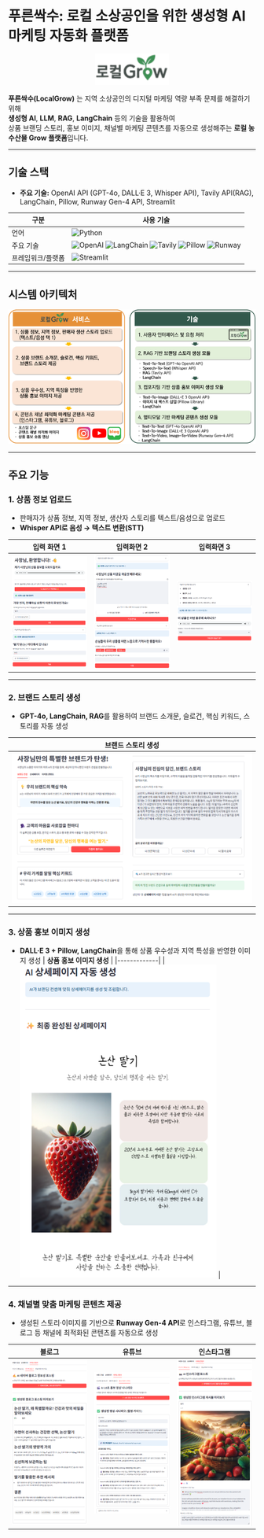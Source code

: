 # 푸른싹수: 로컬 소상공인을 위한 생성형 AI 마케팅 자동화 플랫폼

<p align="center">
  <img src="images/로컬Grow_logo.png" alt="LocalGrow Banner" width="150"/>
</p>

**푸른싹수(LocalGrow)** 는 지역 소상공인의 디지털 마케팅 역량 부족 문제를 해결하기 위해  
**생성형 AI**, **LLM**, **RAG**, **LangChain** 등의 기술을 활용하여  
상품 브랜딩 스토리, 홍보 이미지, 채널별 마케팅 콘텐츠를 자동으로 생성해주는 **로컬 농수산물 Grow 플랫폼**입니다.
***

## 기술 스택

- **주요 기술:** OpenAI API (GPT-4o, DALL·E 3, Whisper API), Tavily API(RAG), LangChain, Pillow, Runway Gen-4 API, Streamlit

| 구분       | 사용 기술 |
|-----------|-----------|
| 언어       | ![Python](https://img.shields.io/badge/Python-3776AB?style=flat&logo=python&logoColor=white) |
| 주요 기술   | ![OpenAI](https://img.shields.io/badge/OpenAI-412991?style=flat&logo=openai&logoColor=white) ![LangChain](https://img.shields.io/badge/LangChain-1C3C3C?style=flat) ![Tavily](https://img.shields.io/badge/Tavily_API-FF6F00?style=flat) ![Pillow](https://img.shields.io/badge/Pillow-92C1F0?style=flat) ![Runway](https://img.shields.io/badge/Runway_Gen--4-FF007F?style=flat) |
| 프레임워크/플랫폼 | ![Streamlit](https://img.shields.io/badge/Streamlit-FF4B4B?style=flat&logo=streamlit&logoColor=white) |
***

## 시스템 아키텍처

![아키텍처](images/로컬Grow_아키텍처.png)
***

## 주요 기능

### 1. 상품 정보 업로드
   - 판매자가 상품 정보, 지역 정보, 생산자 스토리를 텍스트/음성으로 업로드
   - **Whisper API로 음성 → 텍스트 변환(STT)**


| 입력 화면 1 | 입력화면 2 | 입력화면 3 |  
|-------------|-------------|-------------|
| <img src="images/사용자입력1.png" width="300"/> | <img src="images/사용자입력2.png" width="300"/> | <img src="images/사용자입력3.png" width="300"/> |

---

### 2. 브랜드 스토리 생성
   - **GPT-4o, LangChain, RAG**를 활용하여 브랜드 소개문, 슬로건, 핵심 키워드, 스토리를 자동 생성

| **브랜드 스토리 생성** |
|-------------|
| <img src="images/브랜드_스토리_생성.png" width="600"/> |

---

### 3. 상품 홍보 이미지 생성
   - **DALL·E 3 + Pillow, LangChain**을 통해 상품 우수성과 지역 특성을 반영한 이미지 생성
| **상품 홍보 이미지 생성** |
|-------------|
| <img src="images/상품_홍보_이미지_생성.png" width="400"/> | 

---

### 4. 채널별 맞춤 마케팅 콘텐츠 제공
   - 생성된 스토리·이미지를 기반으로 **Runway Gen-4 API**로 인스타그램, 유튜브, 블로그 등 채널에 최적화된 콘텐츠를 자동으로 생성

| 블로그 | 유튜브 | 인스타그램 |
|--------|--------|------------|
| <img src="images/플랫폼_맞춤_마케팅_콘텐츠(블로그).png" width="300"/> | <img src="images/플랫폼_맞춤_마케팅_콘텐츠(유튜브).png" width="300"/> | <img src="images/플랫폼_맞춤_마케팅_콘텐츠(인스타).png" width="300"/> |



